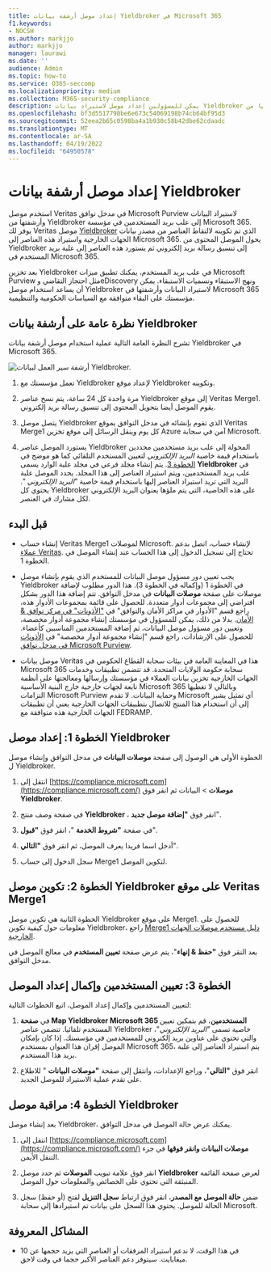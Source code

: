 ```yaml
---
title: إعداد موصل أرشفة بيانات Yieldbroker في Microsoft 365
f1.keywords:
- NOCSH
ms.author: markjjo
author: markjjo
manager: laurawi
ms.date: ''
audience: Admin
ms.topic: how-to
ms.service: O365-seccomp
ms.localizationpriority: medium
ms.collection: M365-security-compliance
description: يمكن للمسؤولين إعداد موصل لاستيراد بيانات Yieldbroker وأرشفتها من Veritas إلى Microsoft 365. يتيح لك هذا الموصل أرشفة البيانات من مصادر بيانات الجهات الخارجية في Microsoft 365. بعد أرشفتك لهذه البيانات، يمكنك استخدام ميزات التوافق مثل الاحتجاز القانوني والبحث في المحتوى ونهج الاستبقاء لإدارة بيانات الجهات الخارجية.
ms.openlocfilehash: bf3d5517790be6e673c54069198b74cb64bf95d3
ms.sourcegitcommit: 52eea2b65c0598ba4a1b930c58b42dbe62cdaadc
ms.translationtype: MT
ms.contentlocale: ar-SA
ms.lasthandoff: 04/19/2022
ms.locfileid: "64950578"
---
```

# <a name="set-up-a-connector-to-archive-yieldbroker-data"></a>إعداد موصل أرشفة بيانات Yieldbroker

استخدم موصل Veritas في مدخل توافق Microsoft Purview لاستيراد البيانات وأرشفتها من Yieldbroker إلى علب بريد المستخدمين في مؤسسة Microsoft 365. يوفر لك Veritas موصل [Yieldbroker](https://globanet.com/yieldbroker/) الذي تم تكوينه لالتقاط العناصر من مصدر بيانات الجهات الخارجية واستيراد هذه العناصر إلى Microsoft 365. يحول الموصل المحتوى من Yieldbroker إلى تنسيق رسالة بريد إلكتروني ثم يستورد هذه العناصر إلى علبة بريد المستخدم في Microsoft 365.

بعد تخزين Yieldbroker في علب بريد المستخدم، يمكنك تطبيق ميزات Microsoft Purview مثل احتجاز التقاضي وeDiscovery ونهج الاستبقاء وتسميات الاستبقاء. يمكن أن يساعد استخدام موصل Yieldbroker لاستيراد البيانات وأرشفتها في Microsoft 365 مؤسستك على البقاء متوافقة مع السياسات الحكومية والتنظيمية.

## <a name="overview-of-archiving-yieldbroker-data"></a>نظرة عامة على أرشفة بيانات Yieldbroker

تشرح النظرة العامة التالية عملية استخدام موصل أرشفة بيانات Yieldbroker في Microsoft 365.

![أرشفة سير العمل لبيانات Yieldbroker.](../media/YieldbrokerConnectorWorkflow.png)

1. تعمل مؤسستك مع Yieldbroker لإعداد موقع Yieldbroker وتكوينه.

2. مرة واحدة كل 24 ساعة، يتم نسخ عناصر Yieldbroker إلى موقع Veritas Merge1. يقوم الموصل أيضا بتحويل المحتوى إلى تنسيق رسالة بريد إلكتروني.

3. يتصل موصل Yieldbroker الذي تقوم بإنشائه في مدخل التوافق بموقع Veritas Merge1 كل يوم وينقل الرسائل إلى موقع تخزين Azure آمن في سحابة Microsoft.

4. يستورد الموصل عناصر Yieldbroker المحولة إلى علب بريد مستخدمين محددين باستخدام قيمة خاصية *البريد الإلكتروني* لتعيين المستخدم التلقائي كما هو موضح في [الخطوة 3](#step-3-map-users-and-complete-the-connector-setup). يتم إنشاء مجلد فرعي في مجلد علبة الوارد يسمى **Yieldbroker** في علب بريد المستخدمين، ويتم استيراد العناصر إلى هذا المجلد. يحدد الموصل علبة البريد التي تريد استيراد العناصر إليها باستخدام قيمة خاصية *"البريد الإلكتروني* ". يحتوي كل Yieldbroker على هذه الخاصية، التي يتم ملؤها بعنوان البريد الإلكتروني لكل مشارك في العنصر.

## <a name="before-you-begin"></a>قبل البدء

- إنشاء حساب Veritas Merge1 لموصلات Microsoft. لإنشاء حساب، اتصل بدعم [عملاء Veritas](https://www.veritas.com/content/support/). تحتاج إلى تسجيل الدخول إلى هذا الحساب عند إنشاء الموصل في الخطوة 1.

- يجب تعيين دور مسؤول موصل البيانات للمستخدم الذي يقوم بإنشاء موصل Yieldbroker في الخطوة 1 (وإكماله في الخطوة 3). هذا الدور مطلوب لإضافة موصلات على صفحة **موصلات البيانات** في مدخل التوافق. تتم إضافة هذا الدور بشكل افتراضي إلى مجموعات أدوار متعددة. للحصول على قائمة بمجموعات الأدوار هذه، راجع قسم "الأدوار في مراكز الأمان والتوافق" في ["الأذونات" في مركز توافق & الأمان](../security/office-365-security/permissions-in-the-security-and-compliance-center.md#roles-in-the-security--compliance-center). بدلا من ذلك، يمكن للمسؤول في مؤسستك إنشاء مجموعة أدوار مخصصة، وتعيين دور مسؤول موصل البيانات، ثم إضافة المستخدمين المناسبين كأعضاء. للحصول على الإرشادات، راجع قسم "إنشاء مجموعة أدوار مخصصة" في [الأذونات في مدخل توافق Microsoft Purview](microsoft-365-compliance-center-permissions.md#create-a-custom-role-group).

- موصل بيانات Veritas هذا في المعاينة العامة في بيئات سحابة القطاع الحكومي في Microsoft 365 سحابة حكومة الولايات المتحدة. قد تتضمن تطبيقات وخدمات الجهات الخارجية تخزين بيانات العملاء في مؤسستك وإرسالها ومعالجتها على أنظمة تابعة لجهات خارجية خارج البنية الأساسية Microsoft 365 وبالتالي لا تغطيها التزامات Microsoft Purview وحماية البيانات. لا تقدم Microsoft أي تمثيل يشير إلى أن استخدام هذا المنتج للاتصال بتطبيقات الجهات الخارجية يعني أن تطبيقات الجهات الخارجية هذه متوافقة مع FEDRAMP.

## <a name="step-1-set-up-the-yieldbroker-connector"></a>الخطوة 1: إعداد موصل Yieldbroker

الخطوة الأولى هي الوصول إلى صفحة **موصلات البيانات** في مدخل التوافق وإنشاء موصل ل Yieldbroker.

1. انتقل إلى [https://compliance.microsoft.com](https://compliance.microsoft.com/) **موصلات** &gt; البيانات ثم انقر فوق **Yieldbroker**.

2. في صفحة وصف منتج **Yieldbroker** ، انقر فوق **"إضافة موصل جديد**".

3. في صفحة **"شروط الخدمة** "، انقر فوق **"قبول**".

4. أدخل اسما فريدا يعرف الموصل، ثم انقر فوق **"التالي**".

5. سجل الدخول إلى حساب Merge1 لتكوين الموصل.

## <a name="step-2-configure-the-yieldbroker-connector-on-the-veritas-merge1-site"></a>الخطوة 2: تكوين موصل Yieldbroker على موقع Veritas Merge1

الخطوة الثانية هي تكوين موصل Yieldbroker على موقع Merge1. للحصول على معلومات حول كيفية تكوين Yieldbroker، راجع [Merge1 دليل مستخدم موصلات الجهات الخارجية](https://docs.ms.merge1.globanetportal.com/Merge1%20Third-Party%20Connectors%20Yieldbroker%20User%20Guide%20.pdf).

بعد النقر فوق **"حفظ & إنهاء**"، يتم عرض صفحة **تعيين المستخدم** في معالج الموصل في مدخل التوافق.

## <a name="step-3-map-users-and-complete-the-connector-setup"></a>الخطوة 3: تعيين المستخدمين وإكمال إعداد الموصل

لتعيين المستخدمين وإكمال إعداد الموصل، اتبع الخطوات التالية:

1. في **صفحة Map Yieldbroker Microsoft 365 المستخدمين**، قم بتمكين تعيين المستخدم تلقائيا. تتضمن عناصر Yieldbroker خاصية تسمى *"البريد الإلكتروني*"، والتي تحتوي على عناوين بريد إلكتروني للمستخدمين في مؤسستك. إذا كان بإمكان الموصل إقران هذا العنوان بمستخدم Microsoft 365، يتم استيراد العناصر إلى علبة بريد هذا المستخدم.

2. انقر فوق **"التالي**"، وراجع الإعدادات، وانتقل إلى صفحة **"موصلات البيانات** " للاطلاع على تقدم عملية الاستيراد للموصل الجديد.

## <a name="step-4-monitor-the-yieldbroker-connector"></a>الخطوة 4: مراقبة موصل Yieldbroker

بعد إنشاء موصل Yieldbroker، يمكنك عرض حالة الموصل في مدخل التوافق.

1. انتقل إلى [https://compliance.microsoft.com](https://compliance.microsoft.com/) **موصلات البيانات وانقر فوقها** في جزء التنقل الأيمن.

2. انقر فوق علامة تبويب **الموصلات** ثم حدد موصل **Yieldbroker** لعرض صفحة القائمة المنبثقة التي تحتوي على الخصائص والمعلومات حول الموصل.

3. ضمن **حالة الموصل مع المصدر**، انقر فوق ارتباط **سجل التنزيل** لفتح (أو حفظ) سجل الحالة للموصل. يحتوي هذا السجل على بيانات تم استيرادها إلى سحابة Microsoft.

## <a name="known-issues"></a>المشاكل المعروفة

- في هذا الوقت، لا ندعم استيراد المرفقات أو العناصر التي يزيد حجمها عن 10 ميغابايت. سيتوفر دعم العناصر الأكبر حجما في وقت لاحق.